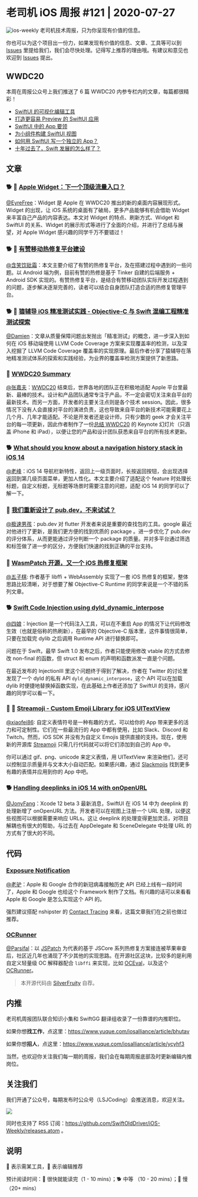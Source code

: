# 老司机 iOS 周报 #121 | 2020-07-27

![ios-weekly](https://github.com/SwiftOldDriver/iOS-Weekly/blob/master/assets/ios-weekly.png?raw=true)
老司机技术周报，只为你呈现有价值的信息。

你也可以为这个项目出一份力，如果发现有价值的信息、文章、工具等可以到 [Issues](https://github.com/SwiftOldDriver/iOS-Weekly/issues) 里提给我们，我们会尽快处理。记得写上推荐的理由哦。有建议和意见也欢迎到 [Issues](https://github.com/SwiftOldDriver/iOS-Weekly/issues) 提出。

## WWDC20

本周在周报公众号上我们推送了 6 篇 WWDC20 内参专栏内的文章，每篇都很精彩！

- [SwiftUI 的可视化编辑工具](https://mp.weixin.qq.com/s/cRCdRtdVVCbHLbZNzuLB_w)
- [打造更容易 Preview 的 SwiftUI 应用](https://mp.weixin.qq.com/s/lHMMvvVKbLxZ_tisQIVLsQ)
- [SwiftUI 中的 App 要领](https://mp.weixin.qq.com/s/Pog25zL_essR47p57FBElw)
- [为小组件构建 SwiftUI 视图](https://mp.weixin.qq.com/s/MC14yFDO2Y2tKje9gM1ibg)
- [如何用 SwiftUI 写一个独立的 App？](https://mp.weixin.qq.com/s/eFqci9voCoMjlZ5B2PfAHQ)
- [十年过去了，Swift 发展的怎么样了？](https://mp.weixin.qq.com/s/ABGp6l3WVBn4QjjDg0qIOA)

## 文章

### 🐕 🌟 [Apple Widget：下一个顶级流量入口？](https://mp.weixin.qq.com/s/ujZfU1CEQ1EfqoO8UR_kSg)

[@EyreFree](https://github.com/EyreFree)：Widget 是 Apple 在 WWDC20 推出的新的桌面内容展现形式。Widget 的出现，让 iOS 系统的桌面有了破局，更多产品能够有机会借助 Widget 来丰富自己产品的内容表达。本文对 Widget 的特点、刷新方式、Widget 和 SwiftUI 的关系、Widget 的展示形式等进行了全面的介绍，并进行了总结与展望，对 Apple Widget 感兴趣的同学千万不要错过！

### 🐕 🌟 [有赞移动热修复平台建设](https://mp.weixin.qq.com/s/u4l4DXoijR4ZkGlqL3DRcA)

[@含笑饮砒霜](https://weibo.com/chinafishnews/)：本文主要介绍了有赞的热修复平台，及在搭建过程中遇到的一些问题。以 Android 端为例，目前有赞的热修是基于 Tinker 自建的后端服务 + Android SDK 实现的。有赞热修复平台，是结合有赞移动团队实际开发过程遇到的问题，逐步解决逐渐完善的，读者可以结合自身团队打造合适的热修复管理平台。

### 🐕 🌟 [猿辅导 iOS 精准测试实践 - Objective-C 与 Swift 混编工程精准测试探索](https://mp.weixin.qq.com/s/14hmLWNXAh1FKZT5NI5QsQ)

[@Damien](https://github.com/ZengyiMa)：文章从质量保障问题出发抛出「精准测试」的概念，进一步深入到如何在 iOS 移动端使用 LLVM Code Coverage 方案来实现覆盖率的检测，以及深入挖掘了 LLVM Code Coverage 覆盖率的实现原理。最后作者分享了猿辅导在落地精准测试体系的探索和实践经验，为业界的覆盖率检测方案提供了新思路。

### 🐎 [WWDC20 Summary](https://kean.blog/post/wwdc20-summary)

[@张嘉夫](https://github.com/josephchang10)：[WWDC20](https://developer.apple.com/wwdc20/) 结束后，世界各地的团队正在积极地适配 Apple 平台里最新、最棒的技术。设计和产品团队通常专注于产品，不一定会密切关注来自平台的最新技术。而另一方面，开发者的主要关注点则是各个技术 session。因此，很多情况下没有人会直接对平台的演进负责，这也导致来自平台的新技术可能需要花上几个月、几年才能适配。不论是开发者还是设计师，只有少数的 geek 才会关注平台的每一项更新，因此作者制作了一份[总结 WWDC20](https://kean.blog/assets/wwdc20-summary.key.zip) 的 Keynote 幻灯片（只涵盖 iPhone 和 iPad），以便让您的产品和设计团队获悉来自平台的所有技术更新。

### 🐕 [What should you know about a navigation history stack in iOS 14](https://sarunw.com/posts/what-should-you-know-about-navigation-history-stack-in-ios14/)

[@老峰](https://github.com/gesantung)：iOS 14 导航栏新特性，返回上一级页面时，长按返回按钮，会出现选择返回到第几级页面菜单，更加人性化。本文主要介绍了适配这个 feature 时处理长标题，自定义标题，无标题等场景时需要注意的问题，适配 iOS 14 的同学可以了解一下。

### 🐎  [我们重新设计了 pub.dev，不来试试？](https://mp.weixin.qq.com/s/NodeZQs4Krkmcz_bOfjOAQ)

[@极速男孩](https://github.com/ztlyyznf001)：pub.dev 对 flutter 开发者来说是重要的查找包的工具。google 最近对他进行了更新，是我们更方便的找到优质的 package 。进一步优化了 pub.dev 的评分体系，从而更能通过评分判断一个 package 的质量。并对多平台通过筛选和标签做了进一步的区分，方便我们快速的找到正确的平台支持。

### 🐎 [WasmPatch 开源，又一个 iOS 热修复框架](https://mp.weixin.qq.com/s/4W2NNfvsgsaUQg0Q7SsSZg)

[@五子棋](https://satanwoo.github.io): 作者基于 libffi + WebAssembly 实现了一套 iOS 热修复的框架，整体思路比较清晰，对于想要了解 Objective-C Runtime 的同学来说是一个不错的系列文章。

### 🐕 [Swift Code Injection using dyld_dynamic_interpose](http://johnholdsworth.com/dyld_dynamic_interpose.html)

[@四娘](https://kemchenj.github.com)：Injection 是一个代码注入工具，可以在不重启 App 的情况下让代码修改生效（也就是俗称的热刷新），在最早的 Objective-C 版本里，这件事情很简单，只要在加载完 dylib 之后调用 Runtime API 进行替换即可。

问题在于 Swift，最早 Swift 1.0 发布之后，作者只能使用修改 vtable 的方式去修改 non-final 的函数，但 struct 和 enum 的声明和函数派发一直是个问题。

在最近发布的 InjectionIII 里这个问题终于得到了解决，作者在 Twitter 的讨论里发现了一个 dyld 的私有 API `dyld_dynamic_interpose`，这个 API 可以在加载 dylib 时便捷地替换掉函数实现，在此基础上作者还添加了 SwiftUI 的支持，感兴趣的同学可以看一下。

### 🚧 🐎 [Streamoji - Custom Emoji Library for iOS UITextView](https://dev.to/cardoso/introducing-streamoji-custom-emoji-library-for-ios-4g65)

[@xiaofei86](https://weibo.com/xuyafei86): 自定义表情符号是一种有趣的方式，可以给你的 App 带来更多的活力和可定制性。它们在一些最流行的 App 中都有使用，比如 Slack、Discord 和 Twitch。然而，iOS SDK 并没有为自定义 Emojis 提供直接的支持。现在，使用新的开源库 [Streamoji](https://github.com/GetStream/Streamoji) 只需几行代码就可以将它们添加到自己的 App 中。

你可以通过 gif、png、unicode 来定义表情，用 UITextView 来渲染他们，还可以控制显示质量并与文本大小自动匹配。如果感兴趣，通过 [Slackmojis](https://slackmojis.com) 找到更多有趣的表情并应用到你的 App 中吧。

### 🐕 [Handling deeplinks in iOS 14 with onOpenURL](https://www.donnywals.com/handling-deeplinks-in-ios-14-with-onopenurl/)

[@JonyFang](https://github.com/JonyFang)：Xcode 12 beta 3 最新消息，SwiftUI 在 iOS 14 中为 deeplink 的处理新增了 onOpenURL 方法。开发者可以在视图上注册一个 URL 处理，以便这些视图可以根据需要来响应 URLs。这让 deeplink 的处理变得更加灵活，对项目解耦也有很大的帮助，与过去在 AppDelegate 和 SceneDelegate 中处理 URL 的方式有了很大的不同。

## 代码

### [Exposure Notification](https://developer.apple.com/exposure-notification/)

[@老驴](https://www.weibo.com/6090610445)：Apple 和 Google 合作的新冠病毒接触历史 API 已经上线有一段时间了，Apple 和 Google 也给这个 Framework 制作了文档。有兴趣的话可以来看看 Apple 和 Google 是怎么实现这个 API 的。

强烈建议搭配 nshipster 的 [Contact Tracing](https://nshipster.com/contact-tracing/) 来看，这篇文章我们在之前也做过推荐。

### [OCRunner](https://github.com/SilverFruity/OCRunner)

[@Parsifal](https://github.com/ParsifalC)：以 [JSPatch](https://github.com/bang590/JSPatch) 为代表的基于 JSCore 系列热修复方案接连被苹果审查后，社区近几年也涌现了不少其他的实现思路。在开源社区这块，比较多的是利用自定义轻量级 OC 解释器配合 `libffi` 来实现，比如 [OCEval](https://github.com/lilidan/OCEval)，以及这个 [OCRunner](https://github.com/SilverFruity/OCRunner)。

> 本开源代码由 [SilverFruity](https://github.com/SilverFruity) 自荐。

## 内推

老司机周报团队联合知识小集和 SwiftGG 翻译组收录了一份靠谱的内推职位。

如果你想**找工作**，点这里：<https://www.yuque.com/iosalliance/article/bhutav>

如果你想**招人**，点这里：<https://www.yuque.com/iosalliance/article/ycyhf3>

当然，也欢迎你关注我们每一期的周报，我们会在每期周报底部及时更新编辑内推岗位。

## 关注我们

我们开通了公众号，每期发布时公众号（LSJCoding）会推送消息，欢迎关注。

![](https://github.com/SwiftOldDriver/iOS-Weekly/blob/master/assets/qrcode_for_wechat.jpg?raw=true)

同时也支持了 RSS 订阅：<https://github.com/SwiftOldDriver/iOS-Weekly/releases.atom> 。

## 说明

🚧 表示需某工具，🌟 表示编辑推荐

预计阅读时间：🐎 很快就能读完（1 - 10 mins）；🐕 中等 （10 - 20 mins）；🐢 慢（20+ mins）
